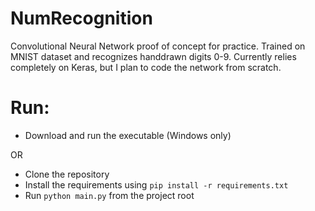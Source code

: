 # NumRecognition
Convolutional Neural Network proof of concept for practice. Trained on MNIST dataset and recognizes handdrawn digits 0-9. Currently relies completely on Keras, but I plan to code the network from scratch.

# Run:
* Download and run the executable (Windows only)

OR

* Clone the repository
* Install the requirements using `pip install -r requirements.txt`
* Run `python main.py` from the project root

